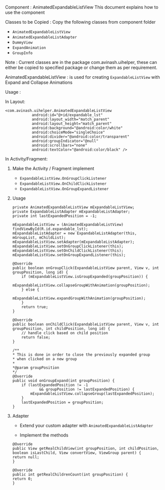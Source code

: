 Component : AnimatedExpandableListView
This document explains how to use the component

Classes to be Copied :
Copy the following classes from component folder

* `AnimatedExpandableListView`
* `AnimatedExpandableListAdapter`
* `DummyView`
* `ExpandAnimation`
* `GroupInfo`

 Note : Current classes are in the package com.avinash.uihelper, these can either be copied to specified package or
 change them as per requirement.

AnimatedExpandableListView : is used for creating `ExpandableListView` with Expand and Collapse Animations

Usage :

In Layout:

	<com.avinash.uihelper.AnimatedExpandableListView
                android:id="@+id/expandable_lst"
                android:layout_width="match_parent"
                android:layout_height="match_parent"
                android:background="@android:color/white"
                android:choiceMode="singleChoice"
                android:divider="@android:color/transparent"
                android:groupIndicator="@null"
                android:scrollbars="none"
                android:textColor="@android:color/black" />

In Activity/Fragment:

1) Make the Activity / Fragment implement 
	
	* `ExpandableListView.OnGroupClickListener`
	* `ExpandableListView.OnChildClickListener`
	* `ExpandableListView.OnGroupExpandListener`

2) Usage	

	```
	private AnimatedExpandableListView mExpandableListView;
	private ExpandableListAdapter mExpandableListAdapter;
	private int lastExpandedPosition = -1;
	```
	
	```
	mExpandableListView = (AnimatedExpandableListView) findViewById(R.id.expandable_lst);
	mExpandableListAdapter = new ExpandableListAdapter(this, mGroupList, mChildList);
	mExpandableListView.setAdapter(mExpandableListAdapter);
	mExpandableListView.setOnGroupClickListener(this);
	mExpandableListView.setOnChildClickListener(this);
	mExpandableListView.setOnGroupExpandListener(this);	
	```

	```
	@Override
	public boolean onGroupClick(ExpandableListView parent, View v, int groupPosition, long id) {
        if (mExpandableListView.isGroupExpanded(groupPosition)) {
            mExpandableListView.collapseGroupWithAnimation(groupPosition);
        } else {
            mExpandableListView.expandGroupWithAnimation(groupPosition);
        }
        return true;
	}
	
	@Override
	public boolean onChildClick(ExpandableListView parent, View v, int groupPosition, int childPosition, long id) {
        // handle click based on child position
        return false;
	}
	
	/**
	* This is done in order to close the previously expanded group
	* when clicked on a new group
	*
	*@param groupPosition
	*/
	@Override
	public void onGroupExpand(int groupPosition) {
        if (lastExpandedPosition != -1
                && groupPosition != lastExpandedPosition) {
            mExpandableListView.collapseGroup(lastExpandedPosition);
        }
        lastExpandedPosition = groupPosition;
	}
	```

3) Adapter

	* Extend your custom adapter with `AnimatedExpandableListAdapter`
	
	* Implement the methods
		
	```
	@Override
	public View getRealChildView(int groupPosition, int childPosition, boolean isLastChild, View convertView, ViewGroup parent) {
	return null;
	}

	@Override
	public int getRealChildrenCount(int groupPosition) {
	return 0;
	}
	```








